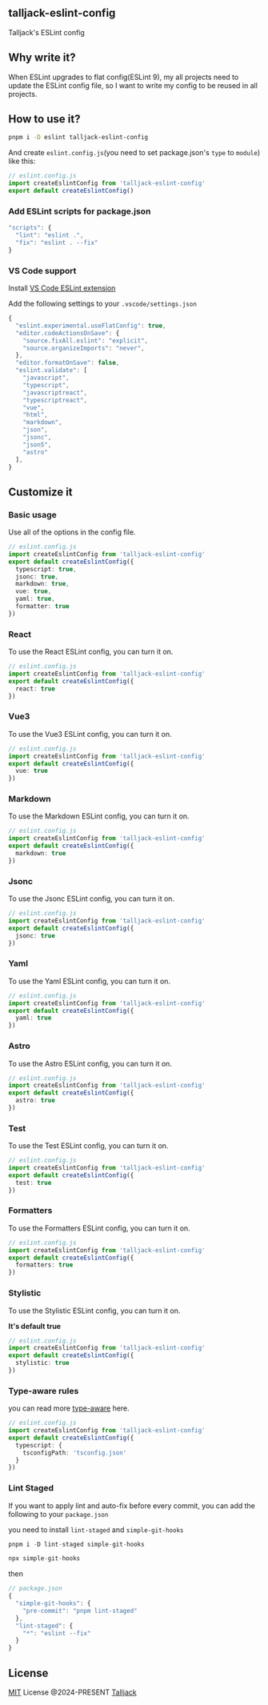 ## talljack-eslint-config

Talljack's ESLint config

## Why write it?

When ESLint upgrades to flat config(ESLint 9), my all projects need to update the ESLint config file, so I want to write my config to be reused in all projects.

## How to use it?

```bash
pnpm i -D eslint talljack-eslint-config
```

And create `eslint.config.js`(you need to set package.json's `type` to `module`) like this:

```typescript
// eslint.config.js
import createEslintConfig from 'talljack-eslint-config'
export default createEslintConfig()
```

### Add ESLint scripts for package.json

```typescript
"scripts": {
  "lint": "eslint .",
  "fix": "eslint . --fix"
}
```

### VS Code support

Install [VS Code ESLint extension](https://marketplace.visualstudio.com/items?itemName=dbaeumer.vscode-eslint)

Add the following settings to your `.vscode/settings.json`

```typescript
{
  "eslint.experimental.useFlatConfig": true,
  "editor.codeActionsOnSave": {
    "source.fixAll.eslint": "explicit",
    "source.organizeImports": "never",
  },
  "editor.formatOnSave": false,
  "eslint.validate": [
    "javascript",
    "typescript",
    "javascriptreact",
    "typescriptreact",
    "vue",
    "html",
    "markdown",
    "json",
    "jsonc",
    "json5",
    "astro"
  ],
}
```


## Customize it

### Basic usage

Use all of the options in the config file.

```typescript
// eslint.config.js
import createEslintConfig from 'talljack-eslint-config'
export default createEslintConfig({
  typescript: true,
  jsonc: true,
  markdown: true,
  vue: true,
  yaml: true,
  formatter: true
})
```

### React
To use the React ESLint config, you can turn it on.

```typescript
// eslint.config.js
import createEslintConfig from 'talljack-eslint-config'
export default createEslintConfig({
  react: true
})
```


### Vue3

To use the Vue3 ESLint config, you can turn it on.

```typescript
// eslint.config.js
import createEslintConfig from 'talljack-eslint-config'
export default createEslintConfig({
  vue: true
})
```

### Markdown

To use the Markdown ESLint config, you can turn it on.

```typescript
// eslint.config.js
import createEslintConfig from 'talljack-eslint-config'
export default createEslintConfig({
  markdown: true
})
```

### Jsonc

To use the Jsonc ESLint config, you can turn it on.

```typescript
// eslint.config.js
import createEslintConfig from 'talljack-eslint-config'
export default createEslintConfig({
  jsonc: true
})
```

### Yaml

To use the Yaml ESLint config, you can turn it on.

```typescript
// eslint.config.js
import createEslintConfig from 'talljack-eslint-config'
export default createEslintConfig({
  yaml: true
})
```

### Astro

To use the Astro ESLint config, you can turn it on.

```typescript
// eslint.config.js
import createEslintConfig from 'talljack-eslint-config'
export default createEslintConfig({
  astro: true
})
```

### Test

To use the Test ESLint config, you can turn it on.

```typescript
// eslint.config.js
import createEslintConfig from 'talljack-eslint-config'
export default createEslintConfig({
  test: true
})
```

### Formatters

To use the Formatters ESLint config, you can turn it on.

```typescript
// eslint.config.js
import createEslintConfig from 'talljack-eslint-config'
export default createEslintConfig({
  formatters: true
})
```

### Stylistic

To use the Stylistic ESLint config, you can turn it on.

**It's default true**

```typescript
// eslint.config.js
import createEslintConfig from 'talljack-eslint-config'
export default createEslintConfig({
  stylistic: true
})
```



### Type-aware rules

you can read more [type-aware](https://typescript-eslint.io/getting-started/typed-linting) here.

```typescript
// eslint.config.js
import createEslintConfig from 'talljack-eslint-config'
export default createEslintConfig({
  typescript: {
    tsconfigPath: 'tsconfig.json'
  }
})
```

### Lint Staged

If you want to apply lint and auto-fix before every commit, you can add the following to your `package.json`

you need to install `lint-staged` and `simple-git-hooks`

```typescript
pnpm i -D lint-staged simple-git-hooks

npx simple-git-hooks

```

then

```typescript
// package.json
{
  "simple-git-hooks": {
    "pre-commit": "pnpm lint-staged"
  },
  "lint-staged": {
    "*": "eslint --fix"
  }
}
```

## License

[MIT](./LICENSE) License @2024-PRESENT [Talljack](https://github.com/talljack)
